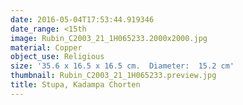 ```yaml
---
date: 2016-05-04T17:53:44.919346
date_range: <15th
image: Rubin_C2003_21_1H065233.2000x2000.jpg
material: Copper
object_use: Religious
size: '35.6 x 16.5 x 16.5 cm.  Diameter:  15.2 cm'
thumbnail: Rubin_C2003_21_1H065233.preview.jpg
title: Stupa, Kadampa Chorten
---
```


